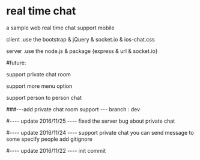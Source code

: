 # real time chat
a sample web real time chat 
support mobile

client .use the bootstrap & jQuery & socket.io & ios-chat.css

server .use the node.js & package {express & url & socket.io}

#future:

support private chat room

support more menu option

support person to person chat

###---add private chat room support ---
branch : dev

#---- update 2016/11/25 ----
 fixed the server bug about private chat
 
#---- update 2016/11/24 ----
 support private chat
 you can send message to some specify people
 add gitignore 

#---- update 2016/11/22 ----
 init commit
